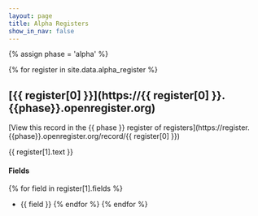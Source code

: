 ```yaml
---
layout: page
title: Alpha Registers
show_in_nav: false
---
```


{% assign phase = 'alpha' %}

{% for register in site.data.alpha_register %}

## [{{ register[0] }}](https://{{ register[0] }}.{{phase}}.openregister.org)


[View this record in the {{ phase }} register of registers](https://register.{{phase}}.openregister.org/record/{{ register[0] }})


{{ register[1].text }}

#### Fields
{% for field in register[1].fields %}
* {{ field }}
{% endfor %}
{% endfor %}

